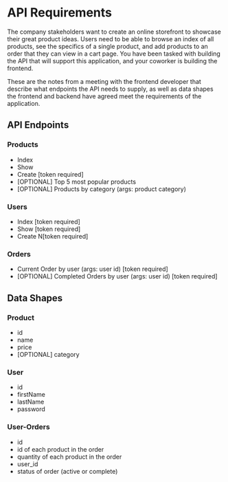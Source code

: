 # API Requirements

The company stakeholders want to create an online storefront to showcase their great product ideas. Users need to be able to browse an index of all products, see the specifics of a single product, and add products to an order that they can view in a cart page. You have been tasked with building the API that will support this application, and your coworker is building the frontend.

These are the notes from a meeting with the frontend developer that describe what endpoints the API needs to supply, as well as data shapes the frontend and backend have agreed meet the requirements of the application.

## API Endpoints

### Products

- Index
- Show
- Create [token required]
- [OPTIONAL] Top 5 most popular products
- [OPTIONAL] Products by category (args: product category)

### Users

- Index [token required]
- Show [token required]
- Create N[token required]

### Orders

- Current Order by user (args: user id) [token required]
- [OPTIONAL] Completed Orders by user (args: user id) [token required]

## Data Shapes

### Product

- id
- name
- price
- [OPTIONAL] category

### User

- id
- firstName
- lastName
- password

### User-Orders

- id
- id of each product in the order
- quantity of each product in the order
- user_id
- status of order (active or complete)
